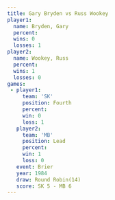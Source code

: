 ```yaml
---
title: Gary Bryden vs Russ Wookey
player1:            
  name: Bryden, Gary
  percent:          
  wins: 0           
  losses: 1         
player2:            
  name: Wookey, Russ
  percent:          
  wins: 1           
  losses: 0         
games:
 - player1:          
     team: 'SK'      
     position: Fourth
     percent:        
     win: 0          
     loss: 1         
   player2:        
     team: 'MB'    
     position: Lead
     percent:      
     win: 1        
     loss: 0       
   event: Brier         
   year: 1984           
   draw: Round Robin(14)
   score: SK 5 - MB 6   
---
```

